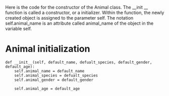 ﻿<!--title={Code for constructor}-->
<!--badges={Python:22}-->

Here is the code for the constructor of the Animal class. The  __init __ function is called a constructor, or a initializer. 
Within the function, the newly created object is assigned to the parameter self.  The notation self.animal_name is an attribute called animal_name of the object in the variable self. 

 # Animal initialization

    def __init__(self, default_name, defualt_species, default_gender, default_age):
        self.animal_name = default_name
        self.animal_species = defualt_species
        self.animal_gender = default_gender
    
        self.animal_age = default_age











